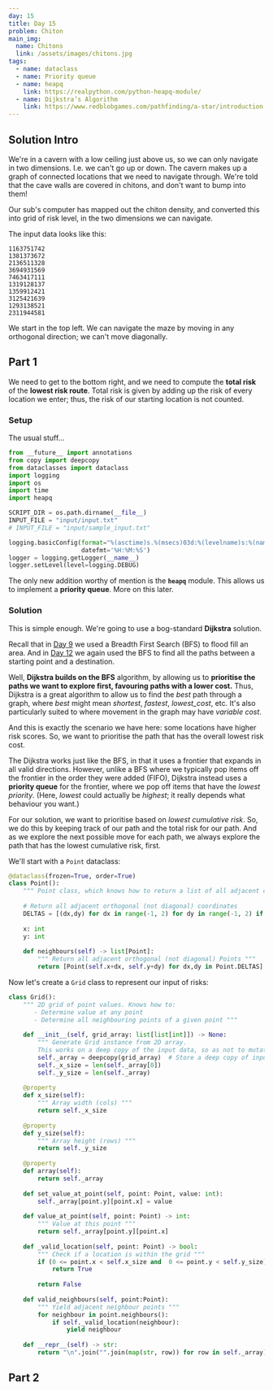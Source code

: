 ```yaml
---
day: 15
title: Day 15
problem: Chiton
main_img:
  name: Chitons
  link: /assets/images/chitons.jpg
tags: 
  - name: dataclass
  - name: Priority queue
  - name: heapq
    link: https://realpython.com/python-heapq-module/
  - name: Dijkstra’s Algorithm
    link: https://www.redblobgames.com/pathfinding/a-star/introduction.html
---
```

## Solution Intro

We're in a cavern with a low ceiling just above us, so we can only navigate in two dimensions. I.e. we can't go up or down. The cavern makes up a graph of connected locations that we need to navigate through. We're told that the cave walls are covered in chitons, and don't want to bump into them!

Our sub's computer has mapped out the chiton density, and converted this into grid of risk level, in the two dimensions we can navigate.

The input data looks like this:

```
1163751742
1381373672
2136511328
3694931569
7463417111
1319128137
1359912421
3125421639
1293138521
2311944581
```

We start in the top left. We can navigate the maze by moving in any orthogonal direction; we can't move diagonally.

## Part 1

We need to get to the bottom right, and we need to compute the **total risk** of the **lowest risk route**. Total risk is given by adding up the risk of every location we enter; thus, the risk of our starting location is not counted.

### Setup

The usual stuff...

```python
from __future__ import annotations
from copy import deepcopy
from dataclasses import dataclass
import logging
import os
import time
import heapq

SCRIPT_DIR = os.path.dirname(__file__) 
INPUT_FILE = "input/input.txt"
# INPUT_FILE = "input/sample_input.txt"

logging.basicConfig(format="%(asctime)s.%(msecs)03d:%(levelname)s:%(name)s:\t%(message)s", 
                    datefmt='%H:%M:%S')
logger = logging.getLogger(__name__)
logger.setLevel(level=logging.DEBUG)
```

The only new addition worthy of mention is the **`heapq`** module. This allows us to implement a **priority queue**. More on this later.

### Solution

This is simple enough. We're going to use a bog-standard **Dijkstra** solution.

Recall that in [Day 9](9) we used a Breadth First Search (BFS) to flood fill an area.  And in [Day 12](12) we again used the BFS to find all the paths between a starting point and a destination.

Well, **Dijkstra builds on the BFS** algorithm, by allowing us to **prioritise the paths we want to explore first, favouring paths with a lower cost.** Thus, Dijkstra is a great algorithm to allow us to find the _best_ path through a graph, where _best_ might mean _shortest_, _fastest_, _lowest_cost_, etc. It's also particularly suited to where movement in the graph may have _variable cost_.

And this is exactly the scenario we have here: some locations have higher risk scores.  So, we want to prioritise the path that has the overall lowest risk cost.

The Dijkstra works just like the BFS, in that it uses a frontier that expands in all valid directions.  However, unlike a BFS where we typically pop items off the frontier in the order they were added (FIFO), Dijkstra instead uses a **priority queue** for the frontier, where we pop off items that have the _lowest priority_.  (Here, _lowest_ could actually be _highest_; it really depends what behaviour you want.)

For our solution, we want to prioritise based on _lowest cumulative risk_. So, we do this by keeping track of our path and the total risk for our path.  And as we explore the next possible move for each path, we always explore the path that has the lowest cumulative risk, first.

We'll start with a `Point` dataclass:

```python
@dataclass(frozen=True, order=True)
class Point():
    """ Point class, which knows how to return a list of all adjacent coordinates """
    
    # Return all adjacent orthogonal (not diagonal) coordinates
    DELTAS = [(dx,dy) for dx in range(-1, 2) for dy in range(-1, 2) if abs(dy) != abs(dx)]
    
    x: int
    y: int
    
    def neighbours(self) -> list[Point]:
        """ Return all adjacent orthogonal (not diagonal) Points """
        return [Point(self.x+dx, self.y+dy) for dx,dy in Point.DELTAS]
```

Now let's create a `Grid` class to represent our input of risks:

```python
class Grid():
    """ 2D grid of point values. Knows how to:
       - Determine value at any point
       - Determine all neighbouring points of a given point """
       
    def __init__(self, grid_array: list[list[int]]) -> None:
        """ Generate Grid instance from 2D array. 
        This works on a deep copy of the input data, so as not to mutate the input. """                                         
        self._array = deepcopy(grid_array)  # Store a deep copy of input data
        self._x_size = len(self._array[0])
        self._y_size = len(self._array)
        
    @property
    def x_size(self):
        """ Array width (cols) """
        return self._x_size
    
    @property
    def y_size(self):
        """ Array height (rows) """
        return self._y_size
    
    @property
    def array(self):
        return self._array
    
    def set_value_at_point(self, point: Point, value: int):
        self._array[point.y][point.x] = value
        
    def value_at_point(self, point: Point) -> int:
        """ Value at this point """
        return self._array[point.y][point.x]
    
    def _valid_location(self, point: Point) -> bool:
        """ Check if a location is within the grid """
        if (0 <= point.x < self.x_size and  0 <= point.y < self.y_size):
            return True
        
        return False
    
    def valid_neighbours(self, point:Point):
        """ Yield adjacent neighbour points """
        for neighbour in point.neighbours():
            if self._valid_location(neighbour):
                yield neighbour
    
    def __repr__(self) -> str:
        return "\n".join("".join(map(str, row)) for row in self._array)
```


## Part 2

